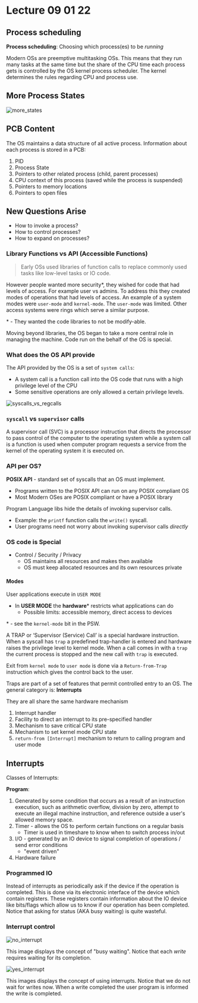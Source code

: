 # Lecture 09 01 22
## Process scheduling
**Process scheduling**: Choosing which process(es) to be *running*

Modern OSs are preemptive multitasking OSs. This means that they run many tasks at the same time but the share of the CPU time each process gets is controlled by the OS kernel process scheduler. The kernel determines the rules regarding CPU and process use.  


## More Process States
![more_states](/img/more_states.png)
## PCB Content
The OS maintains a data structure of all active process.
Information about each process is stored in a PCB:
1. PID
2. Process State
3. Pointers to other related process (child, parent processes)
4. CPU context of this process (saved while the process is suspended)
5. Pointers to memory locations
6. Pointers to open files

## New Questions Arise
+ How to invoke a process?
+ How to control processes?
+ How to expand on processes?

### Library Functions vs API (Accessible Functions)

> Early OSs used libraries of function calls to replace commonly used tasks like low-level tasks or IO code. 

However people wanted more security\*, they wished for code that had levels of access. For example user vs admins. To address this they created modes of operations that had levels of access. An example of a system  modes were `user-mode` and `kernel-mode`. The `user-mode` was limited. Other access systems were rings which serve a similar purpose. 

\* - They wanted the code libraries to not be modify-able. 

Moving beyond libraries, the OS began to take a more central role in managing the machine. Code run on the behalf of the OS is special. 

### What does the OS API provide
The API provided by the OS is a set of `system calls`:
+ A system call is a function call into the OS code that runs with a high privilege level of the CPU
+ Some sensitive operations are only allowed a certain privilege levels. 

![syscalls_vs_regcalls](/img/syscalls_vs_regcalls.png)

### `syscall` vs `supervisor` calls
A supervisor call (SVC) is a processor instruction that directs the processor to pass control of the computer to the operating system while a system call is a function is used when computer program requests a service from the kernel of the operating system it is executed on. 


### API per OS?
**POSIX API** - standard set of syscalls that an OS must implement. 
+ Programs written to the POSIX API can run on any POSIX compliant OS
+ Most Modern OSes are POSIX compliant or have a POSIX library

Program Language libs hide the details of invoking supervisor calls. 
+ Example: the `printf` function calls the `write()` syscall. 
+ User programs need not worry about invoking supervisor calls *directly*

### OS code is **Special**
+ Control / Security / Privacy
	+ OS maintains all resources and makes then available
	+ OS must keep allocated resources and its own resources private

#### Modes
User applications execute in `USER MODE`
+ In **USER MODE** the **hardware**\* restricts what applications can do
	+ Possible limits: accessible memory, direct access to devices

\* - see the `kernel-mode` bit in the PSW. 

A TRAP or ‘Supervisor (Service) Call’ is a special hardware instruction. When a syscall has `trap` a predefined trap-handler is entered and hardware raises the privilege level to kernel mode. When a call comes in with a `trap` the current process is stopped and the new call with `trap` is executed.

Exit from `kernel mode` to `user mode` is done via a `Return-from-Trap` instruction which gives the control back to the user. 

Traps are part of a set of features that permit controlled entry to an OS.
The general category is: **Interrupts**

They are all share the same hardware mechanism
1. Interrupt handler
2. Facility to direct an interrupt to its pre-specified handler
3. Mechanism to save critical CPU state
4. Mechanism to set kernel mode CPU state
5. `return-from [Interrupt]` mechanism to return to calling program and user mode

## Interrupts
Classes of Interrupts:

**Program**:
1. Generated by some condition that occurs as a result of an instruction execution, such as arithmetic overflow, division by zero, attempt to execute an illegal machine instruction, and reference outside a user's allowed memory space.
2. Timer - allows the OS to perform certain functions on a regular basis
	+ Timer is used in timeshare to know when to switch process in/out 
3. I/O - generated by an IO device to signal completion of operations / send error conditions
	+ "event driven"
4. Hardware failure

### Programmed IO
Instead of interrupts as periodically ask if the device if the operation is completed. This is done via its electronic interface of the device which contain registers. These registers contain information about the IO device like bits/flags which allow us to know if our operation has been completed. Notice that asking for status (AKA busy waiting) is quite wasteful. 

### Interrupt control
![no_interrupt](/img/no_interrupt.png)

This image displays the concept of "busy waiting". Notice that each *write* requires waiting for its completion. 

![yes_interrupt](/img/yes_interrupt.png)

This images displays the concept of using interrupts. Notice that we do not wait for writes now. When a write completed the user program is informed the write is completed. 